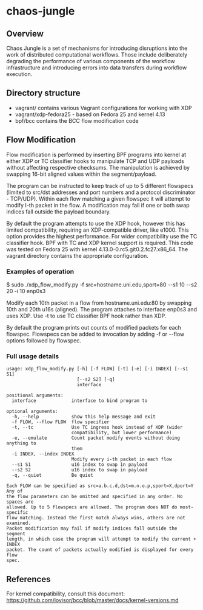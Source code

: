 # chaos-jungle

## Overview

Chaos Jungle is a set of mechanisms for introducing disruptions into the work of distributed computational workflows. Those include deliberately degrading the performance of various components of the workflow infrastructure and introducing errors into data transfers during workflow execution.

## Directory structure

- vagrant/ contains various Vagrant configurations for working with XDP
- vagrant/xdp-fedora25 - based on Fedora 25 and kernel 4.13
- bpf/bcc contains the BCC flow modification code 

## Flow Modification

Flow modification is performed by inserting BPF programs into kernel at either XDP or TC classifier hooks to manipulate TCP and UDP payloads without affecting respective checksums. The manipulation is achieved by swapping 16-bit aligned values within the segment/payload.

The program can be instructed to keep track of up to 5 different flowspecs (limited to src/dst addresses and port numbers and a protocol discriminator - TCP/UDP). Within each flow matching a given flowspec it will attempt to modify I-th packet in the flow. A modification may fail if one or both swap indices fall outside the payload boundary. 

By default the program attempts to use the XDP hook, however this has limited compatibility, requiring an XDP-compatible driver, like e1000. This option provides the highest performance. For wider compatibility use the TC classifier hook. BPF with TC and XDP kernel support is required. This code was tested on Fedora 25 with kernel 4.13.0-0.rc5.git0.2.fc27.x86_64. The vagrant directory contains the appropriate configuration. 

### Examples of operation

$ sudo ./xdp_flow_modify.py -f src=hostname.uni.edu,sport=80 --s1 10 --s2 20 -i 10 enp0s3

Modify each 10th packet in a flow from hostname.uni.edu:80 by swapping 10th and 20th u16s (aligned). The program attaches to interface enp0s3 and uses XDP. Use -t to use TC classifier BPF hook rather than XDP. 

By default the program prints out counts of modified packets for each flowspec. Flowspecs can be added to invocation by adding -f or --flow options followed by flowspec. 

### Full usage details
```
usage: xdp_flow_modify.py [-h] [-f FLOW] [-t] [-e] [-i INDEX] [--s1 S1]
                          [--s2 S2] [-q]
                          interface

positional arguments:
  interface             interface to bind program to

optional arguments:
  -h, --help            show this help message and exit
  -f FLOW, --flow FLOW  flow specifier
  -t, --tc              Use TC ingress hook instead of XDP (wider
                        compatibility, but lower performance)
  -e, --emulate         Count packet modify events without doing anything to
                        them
  -i INDEX, --index INDEX
                        Modify every i-th packet in each flow
  --s1 S1               u16 index to swap in payload
  --s2 S2               u16 index to swap in payload
  -q, --quiet           Be quiet

Each FLOW can be specified as src=a.b.c.d,dst=m.n.o.p,sport=X,dport=Y Any of
the flow parameters can be omitted and specified in any order. No spaces are
allowed. Up to 5 flowspecs are allowed. The program does NOT do most-specific
flow matching. Instead the first match always wins, others are not examined.
Packet modification may fail if modify indices fall outside the segment
length, in which case the program will attempt to modify the current + INDEX
packet. The count of packets actually modified is displayed for every flow
spec.
```

## References

For kernel compatibility, consult this document: https://github.com/iovisor/bcc/blob/master/docs/kernel-versions.md
